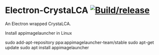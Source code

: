 # Electron-CrystaLCA [![Build/release](https://github.com/linancn/Electron-CrystaLCA/actions/workflows/build.yml/badge.svg?branch=main)](https://github.com/linancn/Electron-CrystaLCA/actions/workflows/build.yml)

An Electron wrapped CrystaLCA.


Install appimagelauncher in Linux

sudo add-apt-repository ppa:appimagelauncher-team/stable
sudo apt-get update
sudo apt install appimagelauncher